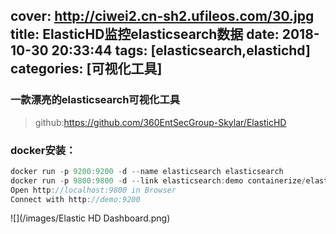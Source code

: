 cover: http://ciwei2.cn-sh2.ufileos.com/30.jpg
title: ElasticHD监控elasticsearch数据
date: 2018-10-30 20:33:44
tags: [elasticsearch,elastichd]
categories: [可视化工具]
---
### 一款漂亮的elasticsearch可视化工具

<!--more-->

> github:https://github.com/360EntSecGroup-Skylar/ElasticHD

### docker安装：

```java
docker run -p 9200:9200 -d --name elasticsearch elasticsearch
docker run -p 9800:9800 -d --link elasticsearch:demo containerize/elastichd
Open http://localhost:9800 in Browser
Connect with http://demo:9200
```

![](/images/Elastic HD Dashboard.png)